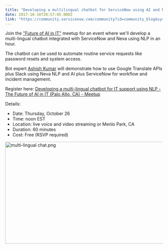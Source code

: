 ```yaml
---
title: "Developing a multilingual chatbot for ServiceNow using AI and NLP"
date: 2017-10-16T20:57:05.000Z
link: "https://community.servicenow.com/community?id=community_blog&sys_id=76dd2ae9dbd0dbc01dcaf3231f9619ed"
---
```

<p>Join the <a title="ww.meetup.com/The-Future-of-AI-in-IT/" href="https://www.meetup.com/The-Future-of-AI-in-IT/">"Future of AI in IT"</a> meetup for an event where we'll develop a multi-lingual chatbot integrated with ServiceNow and Neva using NLP in an hour. </p><p></p><p>The chatbot can be used to automate routine service requests like password resets and system access.</p><p></p><p>Bot expert <a title="ww.codementor.io/ashish1dev" href="https://www.codementor.io/ashish1dev">Ashish Kumar</a> will demonstrate how to use Google Translate APIs plus Slack using Neva NLP and AI plus ServiceNow for workflow and incident management.</p><p></p><p>Register here: <a href="https://www.meetup.com/The-Future-of-AI-in-IT/events/243966978/" title="https://www.meetup.com/The-Future-of-AI-in-IT/events/243966978/">Developing a multi-lingual chatbot for IT support using NLP - The Future of AI in IT (Palo Alto, CA) - Meetup</a> </p><p></p><p>Details:</p><p></p><ul><li>Date: Thursday, October 26</li><li>Time: noon EST</li><li>Location: live voice and video streaming or Menlo Park, CA</li><li>Duration: 60 minutes</li><li>Cost: Free (RSVP required)</li></ul><p></p><p><img  alt="multi-lingual chat.png" class="image-1 jive-image" src="23d2014edbd01b04ed6af3231f9619d9.iix" style="width: 620px; height: 326px;"/></p>
